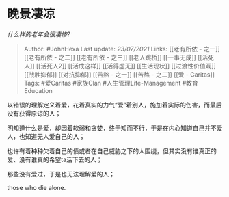 # 晚景凄凉
*什么样的老年会很凄惨?*

> Author: #JohnHexa
Last update: *23/07/2021* 
Links: [[老有所依 - 之一]] [[老有所依 - 之二]] [[老有所依 - 之三]] [[老人跳桥]] [[一事无成]] [[活死人]] [[活死人2]] [[活成这样]] [[活得虚无]] [[生活现状]] [[过渡性价值观]] [[战胜抑郁]] [[对抗抑郁]] [[苦熬 - 之一]] [[苦熬 - 之二]] [[爱 - Caritas]]
Tags:  #爱Caritas #家族Clan #人生管理Life-Management #教育Education 



以错误的理解定义着爱，花着真实的力气“爱”着别人，施加着实际的伤害，而最后没有获得原谅的人；

明知道什么是爱，却因着软弱和贪婪，终于知而不行，于是在内心知道自己并不爱人，也知道无人爱自己的人；

也许有着种种欠着自己的债或者在自己威胁之下的人围绕，但其实没有谁真正的爱、没有谁真的希望ta活下去的人；

那些没有爱过，于是也无法理解爱的人；

those who die alone.



